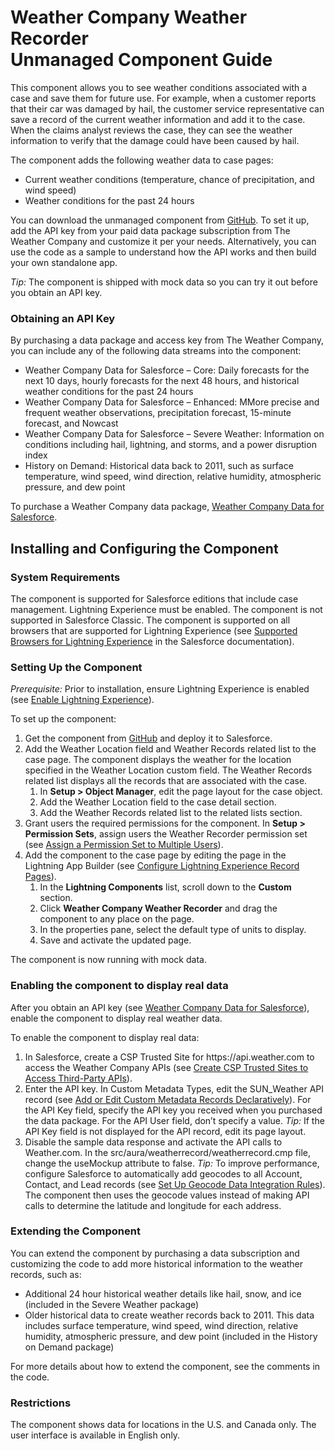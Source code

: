 # Weather Company Weather Recorder <br/> Unmanaged Component Guide

This component allows you to see weather conditions associated with a case and save them for future use. For example, when a customer reports that their car was damaged by hail, the customer service representative can save a record of the current weather information and add it to the case. When the claims analyst reviews the case, they can see the weather information to verify that the damage could have been caused by hail.

The component adds the following weather data to case pages:
- Current weather conditions (temperature, chance of precipitation, and wind speed)
- Weather conditions for the past 24 hours

You can download the unmanaged component from [GitHub](https://github.com/TheWeatherCompany/weather-recorder/). To set it up, add the API key from your paid data package subscription from The Weather Company and customize it per your needs. Alternatively, you can use the code as a sample to understand how the API works and then build your own standalone app.

*Tip:* The component is shipped with mock data so you can try it out before you obtain an API key.

### Obtaining an API Key
By purchasing a data package and access key from The Weather Company, you can include any of the following data streams into the component:
- Weather Company Data for Salesforce – Core: Daily forecasts for the next 10 days, hourly forecasts for the next 48 hours, and historical weather conditions for the past 24 hours
- Weather Company Data for Salesforce – Enhanced: MMore precise and frequent weather observations, precipitation forecast, 15-minute forecast, and Nowcast
- Weather Company Data for Salesforce – Severe Weather:  Information on conditions including hail, lightning, and storms, and a power disruption index
- History on Demand: Historical data back to 2011, such as surface temperature, wind speed, wind direction, relative humidity, atmospheric pressure, and dew point

To purchase a Weather Company data package, [Weather Company Data for Salesforce](https://business.weather.com/products/weather-data-packages-salesforce).

## Installing and Configuring the Component
### System Requirements
The component is supported for Salesforce editions that include case management. Lightning Experience must be enabled. The component is not supported in Salesforce Classic. The component is supported on all browsers that are supported for Lightning Experience (see [Supported Browsers for Lightning Experience](https://help.salesforce.com/articleView?id=getstart_browsers_sfx.htm) in the Salesforce documentation).

### Setting Up the Component
*Prerequisite:* Prior to installation, ensure Lightning Experience is enabled (see [Enable Lightning Experience](https://help.salesforce.com/articleView?id=lex_enable_intro.htm)). 

To set up the component:
1. Get the component from [GitHub](https://github.com/TheWeatherCompany/weather-recorder/) and deploy it to Salesforce.
2. Add the Weather Location field and Weather Records related list to the case page. The component displays the weather for the location specified in the Weather Location custom field. The Weather Records related list displays all the records that are associated with the case.
	1. In **Setup > Object Manager**, edit the page layout for the case object. 
	2. Add the Weather Location field to the case detail section. 
	3. Add the Weather Records related list to the related lists section.
3. Grant users the required permissions for the component. In **Setup > Permission Sets**, assign users the Weather Recorder permission set (see [Assign a Permission Set to Multiple Users](https://developer.salesforce.com/docs/atlas.en-us.securityImplGuide.meta/securityImplGuide/perm_sets_mass_assign.htm)). 
4. Add the component to the case page by editing the page in the Lightning App Builder (see [Configure Lightning Experience Record Pages](https://help.salesforce.com/articleView?id=lightning_app_builder_customize_lex_pages.htm)).
	1. In the **Lightning Components** list, scroll down to the **Custom** section.
	2. Click **Weather Company Weather Recorder** and drag the component to any place on the page.
	3. In the properties pane, select the default type of units to display. 
	4. Save and activate the updated page.

The component is now running with mock data.

### Enabling the component to display real data
After you obtain an API key (see [Weather Company Data for Salesforce](https://business.weather.com/products/weather-data-packages-salesforce)), enable the component to display real weather data.

To enable the component to display real data:
1. In Salesforce, create a CSP Trusted Site for https://<i></i>api.weather.com to access the Weather Company APIs (see [Create CSP Trusted Sites to Access Third-Party APIs](https://help.salesforce.com/articleView?id=csp_trusted_sites.htm)).
2. Enter the API key. In Custom Metadata Types, edit the SUN_Weather API record (see [Add or Edit Custom Metadata Records Declaratively](https://help.salesforce.com/articleView?id=custommetadatatypes_ui_populate.htm)). For the API Key field, specify the API key you received when you purchased the data package.  For the API User field, don’t specify a value. *Tip:* If the API Key field is not displayed for the API record, edit its page layout.
3. Disable the sample data response and activate the API calls to Weather.com. In the src/aura/weatherrecord/weatherrecord.cmp file, change the useMockup attribute to false. *Tip:* To improve performance, configure Salesforce to automatically add geocodes to all Account, Contact, and Lead records (see [Set Up Geocode Data Integration Rules](https://help.salesforce.com/articleView?id=data_dot_com_clean_add_geocode_information_to_all_records.htm)). The component then uses the geocode values instead of making API calls to determine the latitude and longitude for each address. 

  
### Extending the Component
You can extend the component by purchasing a data subscription and customizing the code to add more historical information to the weather records, such as: 
- Additional 24 hour historical weather details like hail, snow, and ice (included in the Severe Weather package)
- Older historical data to create weather records back to 2011. This data includes surface temperature, wind speed, wind direction, relative humidity, atmospheric pressure, and dew point (included in the History on Demand package)

For more details about how to extend the component, see the comments in the code.

### Restrictions
The component shows data for locations in the U.S. and Canada only. The user interface is available in English only.

